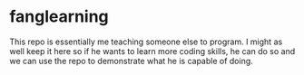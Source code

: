 # fanglearning

This repo is essentially me teaching someone else to program. I might as well keep it here so if he wants to learn more coding skills, he can do so and we can use the repo to demonstrate what he is capable of doing.

